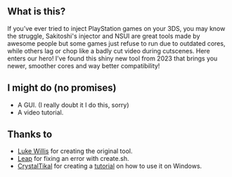 ## What is this?
If you’ve ever tried to inject PlayStation games on your 3DS, you may know the struggle, Sakitoshi's injector and NSUI are great tools made by awesome people but some games just refuse to run due to outdated cores, while others lag or chop like a badly cut video during cutscenes. Here enters our hero! I’ve found this shiny new tool from 2023 that brings you newer, smoother cores and way better compatibility!

## I might do (no promises)
- A GUI. (I really doubt it I do this, sorry)
- A video tutorial.

## Thanks to
- [Luke Willis](https://github.com/SirFluffDev) for creating the original tool.
- [Leap](https://github.com/leapbtw) for fixing an error with create.sh.
- [CrystalTikal](https://gbatemp.net/members/crystaltikal.702551/) for creating a [tutorial](https://gbatemp.net/threads/release-ps1-forwarder-creator.550175/post-10490719) on how to use it on Windows.
